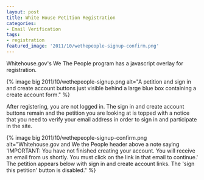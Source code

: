 ```yaml
---
layout: post
title: White House Petition Registration
categories:
- Email Verification
tags:
- registration
featured_image: '2011/10/wethepeople-signup-confirm.png'
---
```

Whitehouse.gov's We The People program has a javascript overlay for registration.

{% image big 2011/10/wethepeople-signup.png alt="A petition and sign in and create account buttons just visible behind a large blue box containing a create account form." %}

After registering, you are not logged in. The sign in and create account buttons remain and the petition you are looking at is topped with a notice that you need to verify your email address in order to sign in and participate in the site.

{% image big 2011/10/wethepeople-signup-confirm.png alt="Whitehouse.gov and We the People header above a note saying 'IMPORTANT: You have not finished creating your account. You will receive an email from us shortly. You must click on the link in that email to continue.' The petition appears below with sign in and create account links. The 'sign this petition' button is disabled." %}